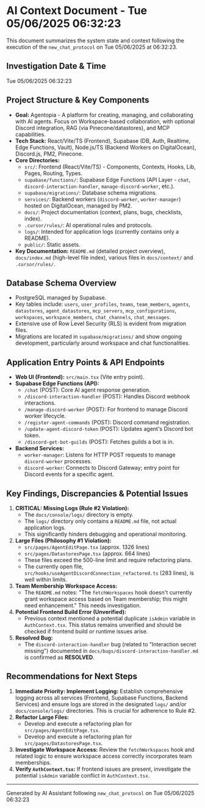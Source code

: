 # AI Context Document - Tue 05/06/2025 06:32:23

This document summarizes the system state and context following the execution of the `new_chat_protocol` on Tue 05/06/2025 at 06:32:23.

## Investigation Date & Time
Tue 05/06/2025 06:32:23

## Project Structure & Key Components

*   **Goal:** Agentopia - A platform for creating, managing, and collaborating with AI agents. Focus on Workspace-based collaboration, with optional Discord integration, RAG (via Pinecone/datastores), and MCP capabilities.
*   **Tech Stack:** React/Vite/TS (Frontend), Supabase (DB, Auth, Realtime, Edge Functions, Vault), Node.js/TS (Backend Workers on DigitalOcean), Discord.js, PM2, Pinecone.
*   **Core Directories:**
    *   `src/`: Frontend (React/Vite/TS) - Components, Contexts, Hooks, Lib, Pages, Routing, Types.
    *   `supabase/functions/`: Supabase Edge Functions (API Layer - `chat`, `discord-interaction-handler`, `manage-discord-worker`, etc.).
    *   `supabase/migrations/`: Database schema migrations.
    *   `services/`: Backend workers (`discord-worker`, `worker-manager`) hosted on DigitalOcean, managed by PM2.
    *   `docs/`: Project documentation (context, plans, bugs, checklists, index).
    *   `.cursor/rules/`: AI operational rules and protocols.
    *   `logs/`: Intended for application logs (currently contains only a README).
    *   `public/`: Static assets.
*   **Key Documentation:** `README.md` (detailed project overview), `docs/index.md` (high-level file index), various files in `docs/context/` and `.cursor/rules/`.

## Database Schema Overview

*   PostgreSQL managed by Supabase.
*   Key tables include: `users`, `user_profiles`, `teams`, `team_members`, `agents`, `datastores`, `agent_datastores`, `mcp_servers`, `mcp_configurations`, `workspaces`, `workspace_members`, `chat_channels`, `chat_messages`.
*   Extensive use of Row Level Security (RLS) is evident from migration files.
*   Migrations are located in `supabase/migrations/` and show ongoing development, particularly around workspace and chat functionalities.

## Application Entry Points & API Endpoints

*   **Web UI (Frontend):** `src/main.tsx` (Vite entry point).
*   **Supabase Edge Functions (API):**
    *   `/chat` (POST): Core AI agent response generation.
    *   `/discord-interaction-handler` (POST): Handles Discord webhook interactions.
    *   `/manage-discord-worker` (POST): For frontend to manage Discord worker lifecycle.
    *   `/register-agent-commands` (POST): Discord command registration.
    *   `/update-agent-discord-token` (POST): Updates agent's Discord bot token.
    *   `/discord-get-bot-guilds` (POST): Fetches guilds a bot is in.
*   **Backend Services:**
    *   `worker-manager`: Listens for HTTP POST requests to manage `discord-worker` processes.
    *   `discord-worker`: Connects to Discord Gateway; entry point for Discord events for a specific agent.

## Key Findings, Discrepancies & Potential Issues

1.  **CRITICAL: Missing Logs (Rule #2 Violation):**
    *   The `docs/console/logs/` directory is empty.
    *   The `logs/` directory only contains a `README.md` file, not actual application logs.
    *   This significantly hinders debugging and operational monitoring.
2.  **Large Files (Philosophy #1 Violation):**
    *   `src/pages/AgentEditPage.tsx` (approx. 1326 lines)
    *   `src/pages/DatastoresPage.tsx` (approx. 664 lines)
    *   These files exceed the 500-line limit and require refactoring plans.
    *   The currently open file, `src/hooks/useAgentDiscordConnection_refactored.ts` (283 lines), is well within limits.
3.  **Team Membership Workspace Access:**
    *   The `README.md` notes: "The `fetchWorkspaces` hook doesn't currently grant workspace access based on Team membership; this might need enhancement." This needs investigation.
4.  **Potential Frontend Build Error (Unverified):**
    *   Previous context mentioned a potential duplicate `isAdmin` variable in `AuthContext.tsx`. This status remains unverified and should be checked if frontend build or runtime issues arise.
5.  **Resolved Bug:**
    *   The `discord-interaction-handler` bug (related to "Interaction secret missing") documented in `docs/bugs/discord-interaction-handler.md` is confirmed as **RESOLVED**.

## Recommendations for Next Steps

1.  **Immediate Priority: Implement Logging:** Establish comprehensive logging across all services (Frontend, Supabase Functions, Backend Services) and ensure logs are stored in the designated `logs/` and/or `docs/console/logs/` directories. This is crucial for adherence to Rule #2.
2.  **Refactor Large Files:**
    *   Develop and execute a refactoring plan for `src/pages/AgentEditPage.tsx`.
    *   Develop and execute a refactoring plan for `src/pages/DatastoresPage.tsx`.
3.  **Investigate Workspace Access:** Review the `fetchWorkspaces` hook and related logic to ensure workspace access correctly incorporates team memberships.
4.  **Verify `AuthContext.tsx`:** If frontend issues are present, investigate the potential `isAdmin` variable conflict in `AuthContext.tsx`.

---
Generated by AI Assistant following `new_chat_protocol` on Tue 05/06/2025 06:32:23 